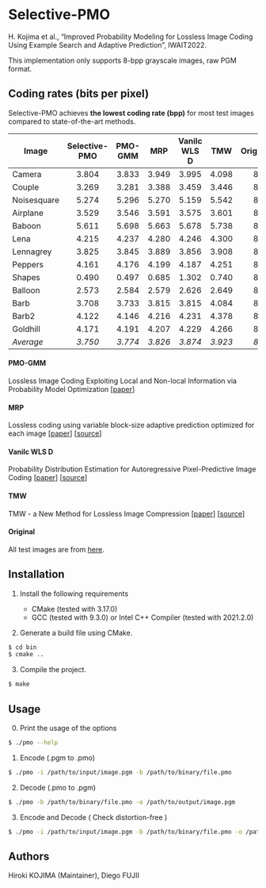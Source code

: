# Selective-PMO

H. Kojima et al., “Improved Probability Modeling for Lossless Image Coding Using Example Search and Adaptive Prediction”, IWAIT2022.

This implementation only supports 8-bpp grayscale images, raw PGM format.

## Coding rates (bits per pixel)

Selective-PMO achieves **the lowest coding rate (bpp)** for most test images compared to state-of-the-art methods.

| Image       | Selective-PMO | PMO-GMM | MRP   | Vanilc WLS D | TMW   | Original |
| ----------- |:-------------:|:-------:|:-----:|:------------:|:-----:|:--------:|
| Camera      | 3.804         | 3.833   | 3.949 | 3.995        | 4.098 | 8        |
| Couple      | 3.269         | 3.281   | 3.388 | 3.459        | 3.446 | 8        |
| Noisesquare | 5.274         | 5.296   | 5.270 | 5.159        | 5.542 | 8        |
| Airplane    | 3.529         | 3.546   | 3.591 | 3.575        | 3.601 | 8        |
| Baboon      | 5.611         | 5.698   | 5.663 | 5.678        | 5.738 | 8        |
| Lena        | 4.215         | 4.237   | 4.280 | 4.246        | 4.300 | 8        |
| Lennagrey   | 3.825         | 3.845   | 3.889 | 3.856        | 3.908 | 8        |
| Peppers     | 4.161         | 4.176   | 4.199 | 4.187        | 4.251 | 8        |
| Shapes      | 0.490         | 0.497   | 0.685 | 1.302        | 0.740 | 8        |
| Balloon     | 2.573         | 2.584   | 2.579 | 2.626        | 2.649 | 8        |
| Barb        | 3.708         | 3.733   | 3.815 | 3.815        | 4.084 | 8        |
| Barb2       | 4.122         | 4.146   | 4.216 | 4.231        | 4.378 | 8        |
| Goldhill    | 4.171         | 4.191   | 4.207 | 4.229        | 4.266 | 8        |
| *Average*   | *3.750*       | *3.774* |*3.826*|*3.874*       |*3.923*| *8*      |

#### PMO-GMM

Lossless Image Coding Exploiting Local and Non-local Information via Probability Model Optimization [[paper](https://ieeexplore.ieee.org/abstract/document/8903128)]

#### MRP

Lossless coding using variable block-size adaptive prediction optimized for each image [[paper](https://ieeexplore.ieee.org/document/7078076)] [[source](https://www.rs.tus.ac.jp/matsuda-lab/matsuda/mrp/index.html)]

#### Vanilc WLS D

Probability Distribution Estimation for Autoregressive Pixel-Predictive Image Coding [[paper](https://ieeexplore.ieee.org/abstract/document/7393808)] [[source](https://github.com/siemens/vanilc)]

#### TMW

TMW - a New Method for Lossless Image Compression [[paper](http://citeseerx.ist.psu.edu/viewdoc/summary?doi=10.1.1.116.3891)] [[source](https://web.archive.org/web/20050914221204/http://www.csse.monash.edu.au/~bmeyer/tmw/)]

#### Original

All test images are from [here](https://web.archive.org/web/20050914221204/http://www.csse.monash.edu.au/~bmeyer/tmw/).

## Installation

1. Install the following requirements

    - CMake (tested with 3.17.0)
    - GCC (tested with 9.3.0) or Intel C++ Compiler (tested with 2021.2.0)

2. Generate a build file using CMake.

```bash
$ cd bin
$ cmake ..
```

3. Compile the project.

```bash
$ make
```

## Usage

0. Print the usage of the options

```bash
$ ./pmo --help
```

1. Encode (.pgm to .pmo)

```bash
$ ./pmo -i /path/to/input/image.pgm -b /path/to/binary/file.pmo
```

2. Decode (.pmo to .pgm)

```bash
$ ./pmo -b /path/to/binary/file.pmo -o /path/to/output/image.pgm
```

3. Encode and Decode ( Check distortion-free )

```bash
$ ./pmo -i /path/to/input/image.pgm -b /path/to/binary/file.pmo -o /path/to/output/image.pgm
```

## Authors

Hiroki KOJIMA (Maintainer), Diego FUJII
